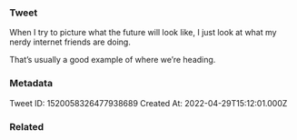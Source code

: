### Tweet
When I try to picture what the future will look like, I just look at what my nerdy internet friends are doing.

That’s usually a good example of where we’re heading.

### Metadata
Tweet ID: 1520058326477938689
Created At: 2022-04-29T15:12:01.000Z

### Related

